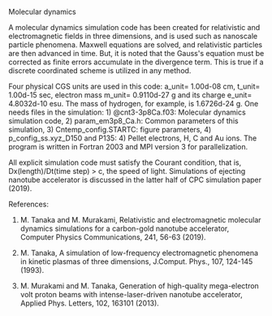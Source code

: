 Molecular dynamics

A molecular dynamics simulation code has been created for relativistic and 
electromagnetic fields in three dimensions, and is used such as 
nanoscale particle phenomena. 
Maxwell equations are solved, and relativistic particles are then advanced in time.
But, it is noted that the Gauss's equation must be corrected as finite errors accumulate 
in the divergence term. 
This is true if a discrete coordinated scheme is utilized in any method.

Four physical CGS units are used in this code: a_unit= 1.00d-08 cm, 
t_unit= 1.00d-15 sec, electron mass m_unit= 0.9110d-27 g and its charge 
e_unit= 4.8032d-10 esu. 
The mass of hydrogen, for example, is 1.6726d-24 g. 
One needs files in the simulation: 1) @cnt3-3p8Ca.f03: Molecular dynamics 
simulation code, 2) param_em3p8_Ca.h: Common parameters of this simulation, 
3) Cntemp_config.STARTC: figure parameters, 4) p_config_ss.xyz_D150 and P135: 
4) Pellet electrons, H, C and Au ions.
The program is written in Fortran 2003 and MPI version 3 for parallelization.

All explicit simulation code must satisfy the Courant condition, that is, 
Dx(length)/Dt(time step) > c, the speed of light. 
Simulations of ejecting nanotube accelerator is discussed in the latter 
half of CPC simulation paper (2019).

References:

1. M. Tanaka and M. Murakami, Relativistic and electromagnetic molecular dynamics simulations 
for a carbon-gold nanotube accelerator, Computer Physics Communications, 241, 56-63 (2019).

2. M. Tanaka, A simulation of low-frequency electromagnetic phenomena in kinetic plasmas of 
three dimensions, J.Comput. Phys., 107, 124-145 (1993).

3. M. Murakami and M. Tanaka, Generation of high-quality mega-electron volt proton beams with 
intense-laser-driven nanotube accelerator, Applied Phys. Letters, 102, 163101 (2013).

